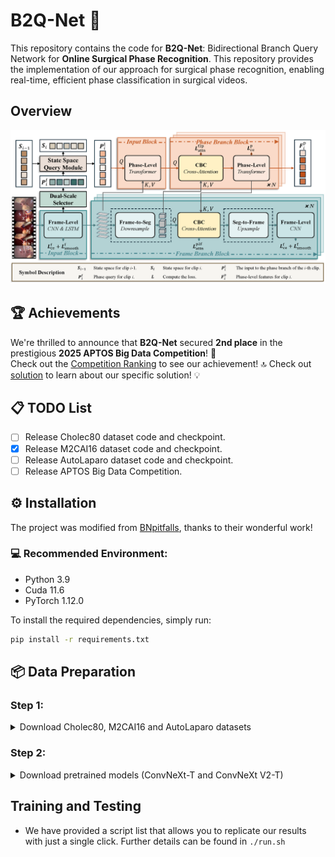 # B2Q-Net 🚀

This repository contains the code for **B2Q-Net**: Bidirectional Branch Query Network for **Online Surgical Phase Recognition**. This repository provides the implementation of our approach for surgical phase recognition, enabling real-time, efficient phase classification in surgical videos.

## Overview
![Overview](./assets/Overview.png)

## 🏆 Achievements
We're thrilled to announce that **B2Q-Net** secured **2nd place** in the prestigious **2025 APTOS Big Data Competition**! 🎉  
Check out the [Competition Ranking](https://tianchi.aliyun.com/competition/entrance/532335/rankingList) to see our achievement! 🔝
Check out [solution](https://github.com/wenjiezhang-z/APTOS5_Silver_Solution) to learn about our specific solution! 💡

## 📋 TODO List
- [ ] Release Cholec80 dataset code and checkpoint.
- [x] Release M2CAI16 dataset code and checkpoint.
- [ ] Release AutoLaparo dataset code and checkpoint.
- [ ] Release APTOS Big Data Competition.

## ⚙️ Installation
The project was modified from [BNpitfalls](https://gitlab.com/nct_tso_public/pitfalls_bn), thanks to their wonderful work!

### 💻 Recommended Environment:
- Python 3.9
- Cuda 11.6
- PyTorch 1.12.0

To install the required dependencies, simply run:
```bash
pip install -r requirements.txt
```

## 📦 Data Preparation

### Step 1:

<details>
<summary>Download Cholec80, M2CAI16 and AutoLaparo datasets</summary>

- Access can be requested [Cholec80](http://camma.u-strasbg.fr/datasets), [M2CAI16](http://camma.u-strasbg.fr/datasets), [AutoLaparo](https://autolaparo.github.io/).
- Download the videos for each datasets and extract frames at 1fps. E.g. for `video01.mp4` with ffmpeg, run:
```bash
mkdir /<PATH_TO_THIS_FOLDER>/data/frames_1fps/01/
ffmpeg -hide_banner -i /<PATH_TO_VIDEOS>/video01.mp4 -r 1 -start_number 0 /<PATH_TO_THIS_FOLDER>/data/frames_1fps/01/%08d.jpg
```
- The final dataset structure should look like this:

```
Cholec80/
	data/
		frames_1fps/
			01/
				00000001.jpg
				00000002.jpg
				00000003.jpg
				00000004.jpg
				...
			02/
				...
			...
			80/
				...
		phase_annotations/
			video01-phase.txt
			video02-phase.txt
			...
			video80-phase.txt
		tool_annotations/
			video01-tool.txt
			video02-tool.txt
			...
			video80-tool.txt
	output/
	train_scripts/
	predict.sh
	train.sh
```
</details>

### Step 2: 

<details>
<summary>Download pretrained models (ConvNeXt-T and ConvNeXt V2-T)</summary>

- download ConvNeXt-T [weights](https://dl.fbaipublicfiles.com/convnext/convnext_tiny_1k_224_ema.pth) and place here: `train_scripts/convnext/convnext_tiny_1k_224_ema.pth`
- download ConvNeXt V2-T [weights](https://dl.fbaipublicfiles.com/convnext/convnextv2/im1k/convnextv2_tiny_1k_224_ema.pt) and place here: `train_scripts/convnext/convnextv2_tiny_1k_224_ema.pt`

</details>

## Training and Testing
+ We have provided a script list that allows you to replicate our results with just a single click. Further details can be found in `./run.sh`



